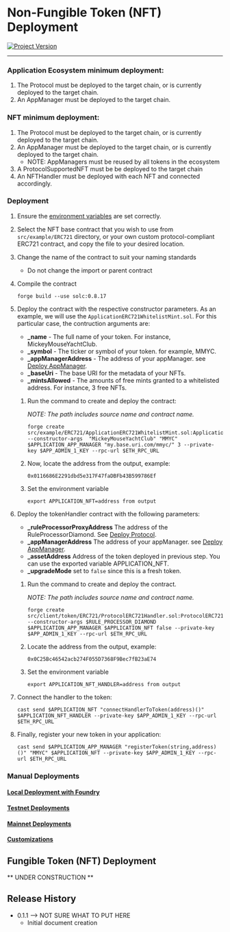 
# Non-Fungible Token (NFT) Deployment
[![Project Version][version-image]][version-url]

---

### Application Ecosystem minimum deployment: 

1. The Protocol must be deployed to the target chain, or is currently deployed to the target chain.
2. An AppManager must be deployed to the target chain.

### NFT minimum deployment:

1. The Protocol must be deployed to the target chain, or is currently deployed to the target chain.
2. An AppManager must be deployed to the target chain, or is currently deployed to the target chain.
   - NOTE: AppManagers must be reused by all tokens in the ecosystem
3. A ProtocolSupportedNFT must be be deployed to the target chain
4. An NFTHandler must be deployed with each NFT and connected accordingly.

### Deployment

1. Ensure the [environment variables][environment-url] are set correctly.
2. Select the NFT base contract that you wish to use from `src/example/ERC721` directory, or your own custom protocol-compliant ERC721 contract, and copy the file to your desired location.
3. Change the name of the contract to suit your naming standards
   - Do not change the import or parent contract
4. Compile the contract
   ````
   forge build --use solc:0.8.17
   ````
5. Deploy the contract with the respective constructor parameters. As an example, we will use the `ApplicationERC721WhitelistMint.sol`. For this particular case, the contruction arguments are:
    - **_name** - The full name of your token. For instance, MickeyMouseYachtClub.
    - **_symbol** - The ticker or symbol of your token. for example, MMYC.
    - **_appManagerAddress** - The address of your appManager. see [Deploy AppManager][deployAppManager].
    - **_baseUri** - The base URI for the metadata of your NFTs.
    - **_mintsAllowed** - The amounts of free mints granted to a whitelisted address. For instance, 3 free NFTs.
    1. Run the command to create and deploy the contract: 

        *NOTE: The path includes source name and contract name.*
    
        ````
        forge create src/example/ERC721/ApplicationERC721WhitelistMint.sol:ApplicationERC721 --constructor-args  "MickeyMouseYachtClub" "MMYC" $APPLICATION_APP_MANAGER "my.base.uri.com/mmyc/" 3 --private-key $APP_ADMIN_1_KEY --rpc-url $ETH_RPC_URL
        ````

    2. Now, locate the address from the output, example:
        ````
        0x0116686E2291dbd5e317F47faDBFb43B599786Ef
        ````
    3. Set the environment variable
        ````
        export APPLICATION_NFT=address from output
        ````
6. Deploy the tokenHandler contract with the following parameters:
    - **_ruleProcessorProxyAddress** The address of the RuleProcessorDiamond. See [Deploy Protocol][deployProtocol].
    - **_appManagerAddress** The address of your appManager. see [Deploy AppManager][deployAppManager].
    - **_assetAddress** Address of the token deployed in previous step. You can use the exported variable APPLICATION_NFT.
    - **_upgradeMode** set to `false` since this is a fresh token.
    1. Run the command to create and deploy the contract. 

        *NOTE: The path includes source name and contract name.*
        ````
        forge create src/client/token/ERC721/ProtocolERC721Handler.sol:ProtocolERC721Handler --constructor-args $RULE_PROCESSOR_DIAMOND $APPLICATION_APP_MANAGER $APPLICATION_NFT false --private-key $APP_ADMIN_1_KEY --rpc-url $ETH_RPC_URL
        ````
    2. Locate the address from the output, example:
        ````
        0x0C25Bc46542acb274F055D7368F9Bec7fB23aE74
        ````
    3. Set the environment variable
        ````
        export APPLICATION_NFT_HANDLER=address from output
        ````
7. Connect the handler to the token:
    ```
    cast send $APPLICATION_NFT "connectHandlerToToken(address)()" $APPLICATION_NFT_HANDLER --private-key $APP_ADMIN_1_KEY --rpc-url $ETH_RPC_URL
    ```

8. Finally, register your new token in your application:
    ```
    cast send $APPLICATION_APP_MANAGER "registerToken(string,address)()" "MMYC" $APPLICATION_NFT --private-key $APP_ADMIN_1_KEY --rpc-url $ETH_RPC_URL
    ```
   

### Manual Deployments
#### [Local Deployment with Foundry][localDeploymentFoundry-url]

#### [Testnet Deployments][testnetDeployment-url]

#### [Mainnet Deployments][mainnetDeployment-url]

#### [Customizations][customizations-url]


## Fungible Token (NFT) Deployment
** UNDER CONSTRUCTION **


## Release History

* 0.1.1  --> NOT SURE WHAT TO PUT HERE
    * Initial document creation
  
<!-- These are the body links -->
[localDeploymentFoundry-url]: ./nft/DEPLOYMENT-LOCAL.md
[testnetDeployment-url]: ./nft/DEPLOYMENT-TESTNET.md
[mainnetDeployment-url]: ./nft/DEPLOYMENT-MAINNET.md
[customizations-url]: ./nft/CUSTOMIZATIONS.md
[deployAppManager]: DEPLOY-APPMANAGER.md
[deployProtocol]: DEPLOY-PROTOCOL.md
[environment-url]: ./SET-ENVIRONMENT.md

<!-- These are the header links -->
[version-image]: https://img.shields.io/badge/Version-1.1.0-brightgreen?style=for-the-badge&logo=appveyor
[version-url]: https://github.com/thrackle-io/Tron

